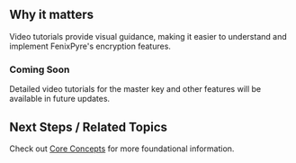 
## Why it matters
Video tutorials provide visual guidance, making it easier to understand and implement FenixPyre's encryption features.

### Coming Soon
Detailed video tutorials for the master key and other features will be available in future updates.

## Next Steps / Related Topics
Check out [Core Concepts](../02-core-concepts/index.md) for more foundational information.